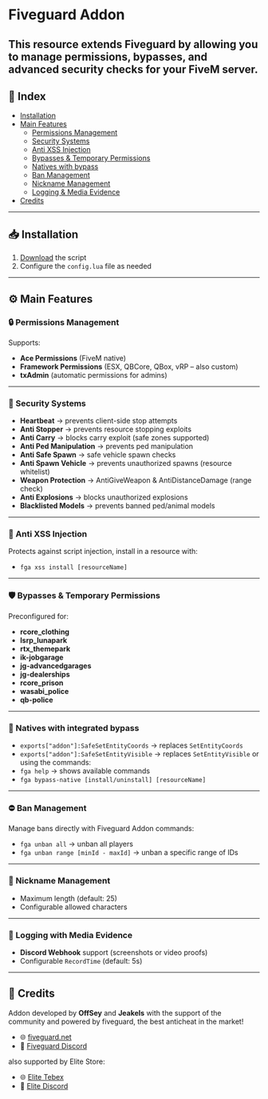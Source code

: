 # Fiveguard Addon
This resource extends **Fiveguard** by allowing you to manage permissions, bypasses, and advanced security checks for your FiveM server.
---
## 📑 Index
* [Installation](#-installation)
* [Main Features](#%EF%B8%8F-main-features)
  * [Permissions Management](#-permissions-management)
  * [Security Systems](#-security-systems)
  * [Anti XSS Injection](#-anti-xss-injection)
  * [Bypasses & Temporary Permissions](#%EF%B8%8F-bypasses--temporary-permissions)
  * [Natives with bypass](#-natives-with-integrated-bypass)
  * [Ban Management](#-ban-management)
  * [Nickname Management](#-nickname-management)
  * [Logging & Media Evidence](#-logging-with-media-evidence)
* [Credits](#-credits)
---
## 📥 Installation
1. [Download](https://github.com/OffSey/addon/releases/latest/download/addon.zip) the script
2. Configure the `config.lua` file as needed
---
## ⚙️ Main Features
### 🔒 Permissions Management
Supports:
* **Ace Permissions** (FiveM native)
* **Framework Permissions** (ESX, QBCore, QBox, vRP – also custom)
* **txAdmin** (automatic permissions for admins)
---
### 🚨 Security Systems
* **Heartbeat** → prevents client-side stop attempts
* **Anti Stopper** → prevents resource stopping exploits
* **Anti Carry** → blocks carry exploit (safe zones supported)
* **Anti Ped Manipulation** → prevents ped manipulation
* **Anti Safe Spawn** → safe vehicle spawn checks
* **Anti Spawn Vehicle** → prevents unauthorized spawns (resource whitelist)
* **Weapon Protection** → AntiGiveWeapon & AntiDistanceDamage (range check)
* **Anti Explosions** → blocks unauthorized explosions
* **Blacklisted Models** → prevents banned ped/animal models
---
### 🔰 Anti XSS Injection
Protects against script injection, install in a resource with:
* `fga xss install [resourceName]`
---
### 🛡️ Bypasses & Temporary Permissions
Preconfigured for:
* **rcore\_clothing**
* **lsrp\_lunapark**
* **rtx\_themepark**
* **ik-jobgarage**
* **jg-advancedgarages**
* **jg-dealerships**
* **rcore\_prison**
* **wasabi\_police**
* **qb-police**
---
### 🧰 Natives with integrated bypass
* `exports["addon"]:SafeSetEntityCoords` → replaces `SetEntityCoords`
* `exports["addon"]:SafeSetEntityVisible` → replaces `SetEntityVisible`
or using the commands:
* `fga help` → shows available commands
* `fga bypass-native [install/uninstall] [resourceName]`
---
### ⛔ Ban Management
Manage bans directly with Fiveguard Addon commands:
* `fga unban all` → unban all players
* `fga unban range [minId - maxId]` → unban a specific range of IDs
---
### 📜 Nickname Management
* Maximum length (default: 25)
* Configurable allowed characters
---
### 📡 Logging with Media Evidence
* **Discord Webhook** support (screenshots or video proofs)
* Configurable `RecordTime` (default: 5s)
---
## 🙌 Credits
Addon developed by **OffSey** and **Jeakels** with the support of the community and powered by fiveguard, the best anticheat in the market!
* 🌐 [fiveguard.net](https://fiveguard.net)
* 💬 [Fiveguard Discord](https://discord.gg/fiveguard)

also supported by Elite Store:
* 🌐 [Elite Tebex](https://elitedevelopment.tebex.io/)
* 💬 [Elite Discord](https://discord.gg/b8jpP82MqJ)
